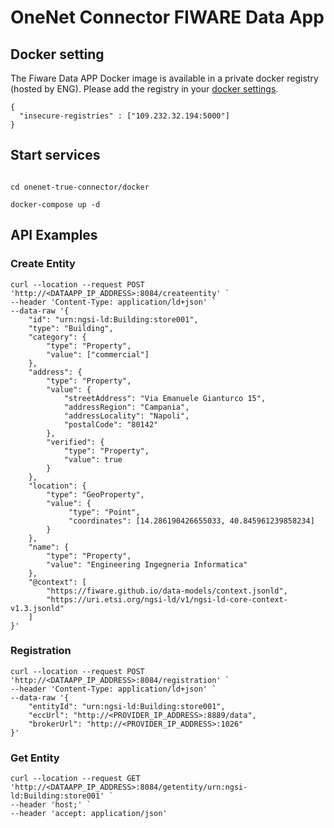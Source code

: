 # OneNet Connector FIWARE Data App

## Docker setting

The Fiware Data APP Docker image is available in a private docker registry (hosted by ENG). Please add the registry in your [docker settings](https://docs.docker.com/registry/insecure/).


```
{
  "insecure-registries" : ["109.232.32.194:5000"]
}
```


## Start services
```

cd onenet-true-connector/docker

docker-compose up -d
```

## API Examples

### Create Entity
```
curl --location --request POST 'http://<DATAAPP_IP_ADDRESS>:8084/createentity' `
--header 'Content-Type: application/ld+json' `
--data-raw '{
    "id": "urn:ngsi-ld:Building:store001",
    "type": "Building",
    "category": {
        "type": "Property",
        "value": ["commercial"]
    },
    "address": {
        "type": "Property",
        "value": {
            "streetAddress": "Via Emanuele Gianturco 15",
            "addressRegion": "Campania",
            "addressLocality": "Napoli",
            "postalCode": "80142"
        },
        "verified": {
            "type": "Property",
            "value": true
        }
    },
    "location": {
        "type": "GeoProperty",
        "value": {
             "type": "Point",
             "coordinates": [14.286190426655033, 40.845961239858234]
        }
    },
    "name": {
        "type": "Property",
        "value": "Engineering Ingegneria Informatica"
    },
    "@context": [
        "https://fiware.github.io/data-models/context.jsonld",
        "https://uri.etsi.org/ngsi-ld/v1/ngsi-ld-core-context-v1.3.jsonld"
    ]
}'
```

### Registration

```
curl --location --request POST 'http://<DATAAPP_IP_ADDRESS>:8084/registration' `
--header 'Content-Type: application/ld+json' `
--data-raw '{
    "entityId": "urn:ngsi-ld:Building:store001",
    "eccUrl": "http://<PROVIDER_IP_ADDRESS>:8889/data",
    "brokerUrl": "http://<PROVIDER_IP_ADDRESS>:1026"
}'
```

### Get Entity

```
curl --location --request GET 'http://<DATAAPP_IP_ADDRESS>:8084/getentity/urn:ngsi-ld:Building:store001' `
--header 'host;' `
--header 'accept: application/json'
```

